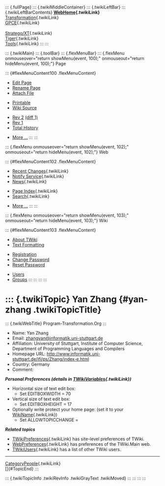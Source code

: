 ::: {.fullPage}
::: {.twikiMiddleContainer}
::: {.twikiLeftBar}
::: {.twikiLeftBarContents}
**[WebHome](WebHome){.twikiLink}**\
[Transformation](../Transform/WebHome){.twikiLink}\
[GPCE](../Gpce/WebHome){.twikiLink}\
\
[Stratego/XT](../Stratego/WebHome){.twikiLink}\
[Tiger](../Tiger/WebHome){.twikiLink}\
[Tools](../Tools/WebHome){.twikiLink}
:::
:::

::: {.twikiMain}
::: {.toolBar}
::: {.flexMenuBar}
::: {.flexMenu onmouseover="return showMenu(event, 100);" onmouseout="return hideMenu(event, 100);"}
Page

::: {#flexMenuContent100 .flexMenuContent}
-   [Edit
    Page](http://www.program-transformation.org/edit/Main/YanZhang?t=1536826133)
-   [Rename
    Page](http://www.program-transformation.org/rename/Main/YanZhang)
-   [Attach
    File](http://www.program-transformation.org/attach/Main/YanZhang)

<!-- -->

-   [Printable](http://www.program-transformation.org/view/Main/YanZhang?skin=print.pattern)
-   [Wiki
    Source](http://www.program-transformation.org/view/Main/YanZhang?skin=text&raw=on&contenttype=text/plain)

<!-- -->

-   [Rev
    2](http://www.program-transformation.org/view/Main/YanZhang?rev=1.2)
    [(diff 1)](http://www.program-transformation.org/rdiff/Main/YanZhang?rev1=1.2&rev2=1.1)
-   [Rev
    1](http://www.program-transformation.org/view/Main/YanZhang?rev=1.1)
-   [Total
    History](http://www.program-transformation.org/rdiff/Main/YanZhang)

<!-- -->

-   [More
    \...](http://www.program-transformation.org/oops/Main/YanZhang?template=oopsmore&param1=1.2&param2=1.2)
:::
:::

::: {.flexMenu onmouseover="return showMenu(event, 102);" onmouseout="return hideMenu(event, 102);"}
Web

::: {#flexMenuContent102 .flexMenuContent}
-   [Recent Changes](WebChanges){.twikiLink}
-   [Notify Service](WebNotify){.twikiLink}
-   [News](WebNews){.twikiLink}

<!-- -->

-   [Page Index](WebIndex){.twikiLink}
-   [Search](WebSearch){.twikiLink}

<!-- -->

-   [More
    \...](http://www.program-transformation.org/oops/Main/YanZhang?template=oopsmore&param1=1.2&param2=1.2)
:::
:::

::: {.flexMenu onmouseover="return showMenu(event, 103);" onmouseout="return hideMenu(event, 103);"}
Wiki

::: {#flexMenuContent103 .flexMenuContent}
-   [About
    TWiki](http://www.program-transformation.org/view/TWiki/WebHome)
-   [Text
    Formatting](http://www.program-transformation.org/view/TWiki/TextFormattingRules)

<!-- -->

-   [Registration](http://www.program-transformation.org/view/TWiki/TWikiRegistration)
-   [Change
    Password](http://www.program-transformation.org/view/TWiki/ChangePassword)
-   [Reset
    Password](http://www.program-transformation.org/view/TWiki/ResetPassword)

<!-- -->

-   [Users](http://www.program-transformation.org/view/Main/TWikiUsers)
-   [Groups](http://www.program-transformation.org/view/Main/TWikiGroups)
:::
:::
:::
:::

::: {.twikiTopic}
Yan Zhang {#yan-zhang .twikiTopicTitle}
=========

::: {.twikiWebTitle}
Program-Transformation.Org
:::

-   Name: Yan Zhang
-   Email: <zhangyan@informatik.uni-stuttgart.de>
-   Affiliation: University of Stuttgart, Institute of Computer Science,
    Department of Programming Languages and Compilers
-   Homepage URL:
    <http://www.informatik.uni-stuttgart.de/ifi/ps/Zhang/index-e.html>
-   Country: Germany
-   Comment:

***Personal Preferences (details in
[TWikiVariables](../TWiki/TWikiVariables){.twikiLink})***

-   Horizontal size of text edit box:
    -   Set EDITBOXWIDTH = 70
-   Vertical size of text edit box:
    -   Set EDITBOXHEIGHT = 17
-   Optionally write protect your home page: (set it to your
    [WikiName](../TWiki/WikiName){.twikiLink})
    -   Set ALLOWTOPICCHANGE =

***Related topics***

-   [TWikiPreferences](../TWiki/TWikiPreferences){.twikiLink} has
    site-level preferences of TWiki.
-   [WebPreferences](WebPreferences){.twikiLink} has preferences of the
    TWiki.Main web.
-   [TWikiUsers](TWikiUsers){.twikiLink} has a list of other TWiki
    users.

------------------------------------------------------------------------

[CategoryPeople](../Transform/CategoryPeople){.twikiLink}\
[]{#TopicEnd}
:::

::: {.twikiTopicInfo .twikiRevInfo .twikiGrayText .twikiMoved}
:::
:::
:::
:::
